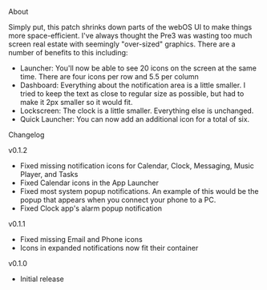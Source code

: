 About

Simply put, this patch shrinks down parts of the webOS UI to make things more space-efficient. I've always thought the Pre3 was wasting too much screen real estate with seemingly "over-sized" graphics. There are a number of benefits to this including:

- Launcher: You'll now be able to see 20 icons on the screen at the same time. There are four icons per row and 5.5 per column
- Dashboard: Everything about the notification area is a little smaller. I tried to keep the text as close to regular size as possible, but had to make it 2px smaller so it would fit.
- Lockscreen: The clock is a little smaller. Everything else is unchanged.
- Quick Launcher: You can now add an additional icon for a total of six.

Changelog

v0.1.2
- Fixed missing notification icons for Calendar, Clock, Messaging, Music Player, and Tasks
- Fixed Calendar icons in the App Launcher
- Fixed most system popup notifications. An example of this would be the popup that appears when you connect your phone to a PC.
- Fixed Clock app's alarm popup notification

v0.1.1
- Fixed missing Email and Phone icons
- Icons in expanded notifications now fit their container

v0.1.0
- Initial release
